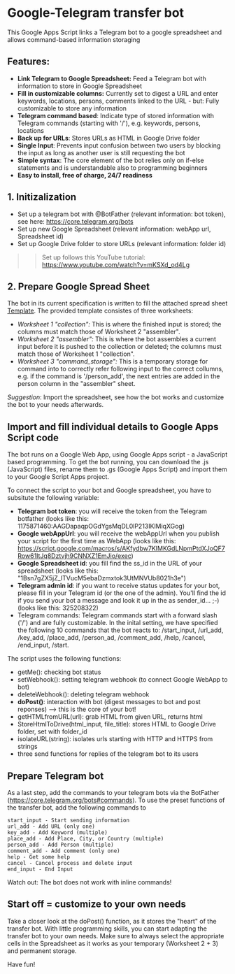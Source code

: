 # Google-Telegram transfer bot
This Google Apps Script links a Telegram bot to a google spreadsheet and allows command-based information storaging

## Features:
- **Link Telegram to Google Spreadsheet:** Feed a Telegram bot with information to store in Google Spreadsheet
- **Fill in customizable columns:** Currently set to digest a URL and enter keywords, locations, persons, comments linked to the URL - but: Fully customizable to store any information
- **Telegram command based**: Indicate type of stored information with Telegram commands (starting with '/'), e.g. keywords, persons, locations
- **Back up for URLs**: Stores URLs as HTML in Google Drive folder
- **Single Input**: Prevents input confusion between two users by blocking the input as long as another user is still requesting the bot
- **Simple syntax**: The core element of the bot relies only on if-else statements and is understandable also to programming beginners
- **Easy to install, free of charge, 24/7 readiness**

## 1. Initizalization

- Set up a telegram bot with @BotFather (relevant information: bot token), see here: https://core.telegram.org/bots
- Set up new Google Spreadsheet (relevant information: webApp url, Spreadsheet id)
- Set up Google Drive folder to store URLs (relevant information: folder id)

>> Set up follows this YouTube tutorial: https://www.youtube.com/watch?v=mKSXd_od4Lg 

## 2. Prepare Google Spread Sheet

The bot in its current specification is written to fill the attached spread sheet [Template](docs/Spreadsheet_template_transferbot.xls). The provided template consistes of three worksheets:
- *Worksheet 1 "collection":* This is where the finished input is stored; the columns must match those of Worksheet 2 "assembler".
- *Worksheet 2 "assembler":* This is where the bot assembles a current input before it is pushed to the collection or deleted; the columns must match those of Worksheet 1 "collection".
- *Worksheet 3 "command_storage":* This is a temporary storage for command into to correctly refer following input to the correct collumns, e.g. if the command is '/person_add', the next entries are added in the person column in the "assembler" sheet.

*Suggestion*: Import the spreadsheet, see how the bot works and customize the bot to your needs afterwards.

## Import and fill individual details to Google Apps Script code

The bot runs on a Google Web App, using Google Apps script - a JavaScript based programming. To get the bot running, you can download the .js (JavaScript) files, rename them to .gs (Google Apps Script) and import them to your Google Script Apps project.

To connect the script to your bot and Google spreadsheet, you have to subsitute the following variable:
- **Telegram bot token**: you will receive the token from the Telegram botfather (looks like this: 1175871460:AAGDapaqpOGdYgsMqDL0lP213IKlMiqXGog)
- **Google webAppUrl**: you will receive the webAppUrl when you publish your script for the first time as WebApp (looks like this: https://script.google.com/macros/s/AKfydbw7KIMKGdLNpmPtdXJoQF7Row61ItJq8Dztvjh9CNNXZ1EmJio/exec)
- **Google Spreadsheet id**: you fill find the ss_id in the URL of your spreadsheet (looks like this: "1Bsn7gZX5jZ_lTVucM5ebaDzmxtok3UtMNVUb8021h3e")
- **Telegram admin id**: if you want to receive status updates for your bot, please fill in your Telegram id (or the one of the admin). You'll find the id if you send your bot a message and look it up in the as sender_id... ;-) (looks like this: 325208322)
- Telegram commands: Telegram commands start with a forward slash ('/') and are fully customizable. In the inital setting, we have specified the following 10 commands that the bot reacts to: /start_input, /url_add, /key_add, /place_add, /person_ad, /comment_add, /help, /cancel, /end_input, /start.

The script uses the following functions:
- getMe(): checking bot status
- setWebhook(): setting telegram webhook (to connect Google WebApp to bot)
- deleteWebhook(): deleting telegram webhook
- **doPost()**: interaction with bot (digest messages to bot and post reponses) --> this is the core of your bot!
- getHTMLfromURL(url): grab HTML from given URL, returns html
- StoreHtmlToDrive(html_input, file_title): stores HTML to Google Drive folder, set with folder_id
- isolateURL(string): isolates urls starting with HTTP and HTTPS from strings
- three send functions for replies of the telegram bot to its users

## Prepare Telegram bot

As a last step, add the commands to your telegram bots via the BotFather (https://core.telegram.org/bots#commands). To use the preset functions of the transfer bot, add the following commands to 

```
start_input - Start sending information 
url_add - Add URL (only one)
key_add - Add Keyword (multiple)
place_add - Add Place, City, or Country (multiple)
person_add - Add Person (multiple)
comment_add - Add comment (only one)
help - Get some help
cancel - Cancel process and delete input
end_input - End Input
```

Watch out: The bot does not work with inline commands!

## Start off = customize to your own needs

Take a closer look at the doPost() function, as it stores the "heart" of the transfer bot. With little programming skills, you can start adapting the transfer bot to your own needs. Make sure to always select the appropriate cells in the Spreadsheet as it works as your temporary (Worksheet 2 + 3) and permanent storage. 

Have fun!
